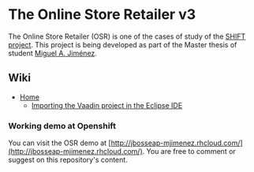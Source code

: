 The Online Store Retailer v3
============================

The Online Store Retailer (OSR) is one of the cases of study of the [SHIFT project](http://www.icesi.edu.co/i2t/driso/projects/). This project is being developed as part of the Master thesis of student [Miguel A. Jiménez](http://migueljimenez.co).

## Wiki
+ [Home](#)
	- [Importing the Vaadin project in the Eclipse IDE](https://github.com/unicesi/online-store-retailer/wiki/Importing-the-Vaadin-project-in-the-Eclipse-IDE)

### Working demo at Openshift

You can visit the OSR demo at [http://jbosseap-mjimenez.rhcloud.com/](http://jbosseap-mjimenez.rhcloud.com/). You are free to comment or suggest on this repository's content.
